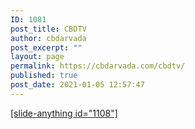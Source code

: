 ```yaml
---
ID: 1081
post_title: CBDTV
author: cbdarvada
post_excerpt: ""
layout: page
permalink: https://cbdarvada.com/cbdtv/
published: true
post_date: 2021-01-05 12:57:47
---
```

<!-- wp:paragraph -->
<p><a href="https://cbdarvada.com/posts/media_slider/cbdtv/">[slide-anything id="1108"]</a></p>
<!-- /wp:paragraph -->